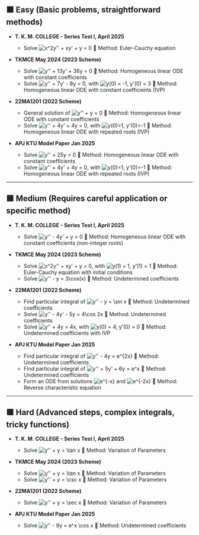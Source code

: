 ## 🟩 Easy (Basic problems, straightforward methods)

- **T. K. M. COLLEGE - Series Test I, April 2025**
  - Solve <img src="https://latex.codecogs.com/png.latex?x%5E2y%27%27%20%2B%20xy%27%20%2B%20y%20%3D%200" alt="x^2y'' + xy' + y = 0">
    🔹
    Method: Euler-Cauchy equation  

- **TKMCE May 2024 (2023 Scheme)**
  - Solve <img src="https://latex.codecogs.com/png.latex?y%27%27%20%2B%2013y%27%20%2B%2036y%20%3D%200" alt="y'' + 13y' + 36y = 0">
    🔹
    Method: Homogeneous linear ODE with constant coefficients  
  - Solve <img src="https://latex.codecogs.com/png.latex?y%27%27%20%2B%207y%27%20-%208y%20%3D%200" alt="y'' + 7y' - 8y = 0">, with <img src="https://latex.codecogs.com/png.latex?y(0)%20%3D%20-1%2C%20y%27(0)%20%3D%203" alt="y(0) = -1, y'(0) = 3">
    🔹
    Method: Homogeneous linear ODE with constant coefficients (IVP)

- **22MA1201 (2022 Scheme)**
  - General solution of <img src="https://latex.codecogs.com/png.latex?y%27%27%20%2B%20y%20%3D%200" alt="y'' + y = 0">
    🔹
    Method: Homogeneous linear ODE with constant coefficients  
  - Solve <img src="https://latex.codecogs.com/png.latex?y%27%27%20%2B%204y%27%20%2B%204y%20%3D%200" alt="y'' + 4y' + 4y = 0">, with <img src="https://latex.codecogs.com/png.latex?y(0)%3D1%2C%20y%27(0)%3D-1" alt="y(0)=1, y’(0)=-1">
    🔹
    Method: Homogeneous linear ODE with repeated roots (IVP)

- **APJ KTU Model Paper Jan 2025**
  - Solve <img src="https://latex.codecogs.com/png.latex?y%27%27%20%2B%2025y%20%3D%200" alt="y'' + 25y = 0">
    🔹
    Method: Homogeneous linear ODE with constant coefficients  
  - Solve <img src="https://latex.codecogs.com/png.latex?y%27%27%20%2B%204y%27%20%2B%204y%20%3D%200" alt="y'' + 4y' + 4y = 0">, with <img src="https://latex.codecogs.com/png.latex?y(0)%3D1%2C%20y%27(0)%3D-1" alt="y(0)=1, y’(0)=-1">
    🔹
    Method: Homogeneous linear ODE with repeated roots (IVP)

---

## 🟨 Medium (Requires careful application or specific method)

- **T. K. M. COLLEGE - Series Test I, April 2025**
  - Solve <img src="https://latex.codecogs.com/png.latex?y%27%27%20-%204y%27%20%2B%20y%20%3D%200" alt="y'' - 4y' + y = 0">
    🔹
    Method: Homogeneous linear ODE with constant coefficients (non-integer roots)

- **TKMCE May 2024 (2023 Scheme)**
  - Solve <img src="https://latex.codecogs.com/png.latex?x%5E2y%27%27%20%2B%20xy%27%20%2B%20y%20%3D%200" alt="x^2y'' + xy' + y = 0">, with <img src="https://latex.codecogs.com/png.latex?y(1)%20%3D%201%2C%20y%27(1)%20%3D%201" alt="y(1) = 1, y’(1) = 1">
    🔹
    Method: Euler-Cauchy equation with initial conditions  
  - Solve <img src="https://latex.codecogs.com/png.latex?y%27%27%20-%20y%20%3D%203%5Ccos(x)" alt="y'' - y = 3\cos(x)">
    🔹
    Method: Undetermined coefficients

- **22MA1201 (2022 Scheme)**
  - Find particular integral of <img src="https://latex.codecogs.com/png.latex?y%27%27%20-%20y%20%3D%20%5Csin%20x" alt="y'' - y = \sin x">
    🔹
    Method: Undetermined coefficients  
  - Solve <img src="https://latex.codecogs.com/png.latex?y%27%27%20-%204y%27%20-%205y%20%3D%204%5Ccos%202x" alt="y'' - 4y' - 5y = 4\cos 2x">
    🔹
    Method: Undetermined coefficients  
  - Solve <img src="https://latex.codecogs.com/png.latex?y%27%27%20%2B%204y%20%3D%204x" alt="y'' + 4y = 4x">, with <img src="https://latex.codecogs.com/png.latex?y(0)%20%3D%204%2C%20y%27(0)%20%3D%200" alt="y(0) = 4, y’(0) = 0">
    🔹
    Method: Undetermined coefficients with IVP

- **APJ KTU Model Paper Jan 2025**
  - Find particular integral of <img src="https://latex.codecogs.com/png.latex?y%27%27%20-%204y%20%3D%20e%5E%7B2x%7D" alt="y'' - 4y = e^{2x}">
    🔹
    Method: Undetermined coefficients  
  - Find particular integral of <img src="https://latex.codecogs.com/png.latex?y%27%27%20%2B%205y%27%20%2B%206y%20%3D%20e%5Ex" alt="y'' + 5y' + 6y = e^x">
    🔹
    Method: Undetermined coefficients  
  - Form an ODE from solutions <img src="https://latex.codecogs.com/png.latex?e%5E%7B-x%7D" alt="e^{-x}"> and <img src="https://latex.codecogs.com/png.latex?e%5E%7B-2x%7D" alt="e^{-2x}">
    🔹
    Method: Reverse characteristic equation

---

## 🟥 Hard (Advanced steps, complex integrals, tricky functions)

- **T. K. M. COLLEGE - Series Test I, April 2025**
  - Solve <img src="https://latex.codecogs.com/png.latex?y%27%27%20%2B%20y%20%3D%20%5Ctan%20x" alt="y'' + y = \tan x">
    🔹
    Method: Variation of Parameters

- **TKMCE May 2024 (2023 Scheme)**
  - Solve <img src="https://latex.codecogs.com/png.latex?y%27%27%20%2B%20y%20%3D%20%5Ctan%20x" alt="y'' + y = \tan x">
    🔹
    Method: Variation of Parameters  
  - Solve <img src="https://latex.codecogs.com/png.latex?y%27%27%20%2B%20y%20%3D%20%5Ccsc%20x" alt="y'' + y = \csc x">
    🔹
    Method: Variation of Parameters

- **22MA1201 (2022 Scheme)**
  - Solve <img src="https://latex.codecogs.com/png.latex?y%27%27%20%2B%20y%20%3D%20%5Csec%20x" alt="y'' + y = \sec x">
    🔹
    Method: Variation of Parameters

- **APJ KTU Model Paper Jan 2025**
  - Solve <img src="https://latex.codecogs.com/png.latex?y%27%27%20-%209y%20%3D%20e%5Ex%20%5Ccos%20x" alt="y'' - 9y = e^x \cos x">
    🔹
    Method: Undetermined coefficients
